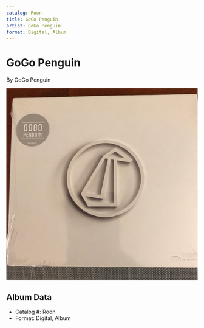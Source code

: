 ```yaml
---
catalog: Roon
title: GoGo Penguin
artist: GoGo Penguin
format: Digital, Album
---
```


# GoGo Penguin

By GoGo Penguin

![](../../assets/albumcovers/GoGo_Penguin-GoGo_Penguin.png)

## Album Data

- Catalog #: Roon
- Format: Digital, Album

